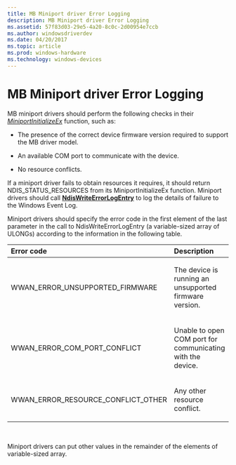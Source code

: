 ```yaml
---
title: MB Miniport driver Error Logging
description: MB Miniport driver Error Logging
ms.assetid: 57f83d03-29e5-4a20-8c0c-2d00954e7ccb
ms.author: windowsdriverdev
ms.date: 04/20/2017
ms.topic: article
ms.prod: windows-hardware
ms.technology: windows-devices
---
```


# MB Miniport driver Error Logging


MB miniport drivers should perform the following checks in their [*MiniportInitializeEx*](https://msdn.microsoft.com/library/windows/hardware/ff559389) function, such as:

-   The presence of the correct device firmware version required to support the MB driver model.

-   An available COM port to communicate with the device.

-   No resource conflicts.

If a miniport driver fails to obtain resources it requires, it should return NDIS\_STATUS\_RESOURCES from its MiniportInitializeEx function. Miniport drivers should call [**NdisWriteErrorLogEntry**](https://msdn.microsoft.com/library/windows/hardware/ff564663) to log the details of failure to the Windows Event Log.

Miniport drivers should specify the error code in the first element of the last parameter in the call to NdisWriteErrorLogEntry (a variable-sized array of ULONGs) according to the information in the following table.

<table>
<colgroup>
<col width="50%" />
<col width="50%" />
</colgroup>
<thead>
<tr class="header">
<th align="left">Error code</th>
<th align="left">Description</th>
</tr>
</thead>
<tbody>
<tr class="odd">
<td align="left"><p>WWAN_ERROR_UNSUPPORTED_FIRMWARE</p></td>
<td align="left"><p>The device is running an unsupported firmware version.</p></td>
</tr>
<tr class="even">
<td align="left"><p>WWAN_ERROR_COM_PORT_CONFLICT</p></td>
<td align="left"><p>Unable to open COM port for communicating with the device.</p></td>
</tr>
<tr class="odd">
<td align="left"><p>WWAN_ERROR_RESOURCE_CONFLICT_OTHER</p></td>
<td align="left"><p>Any other resource conflict.</p></td>
</tr>
</tbody>
</table>

 

Miniport drivers can put other values in the remainder of the elements of variable-sized array.

 

 





